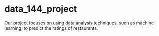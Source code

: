 # data_144_project
Our project focuses on using data analysis techniques, such as machine learning, to predict the ratings of restaurants.
